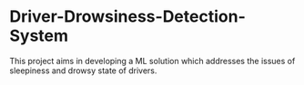 # Driver-Drowsiness-Detection-System
This project aims in developing a ML solution which addresses the issues of sleepiness and drowsy state of drivers.
